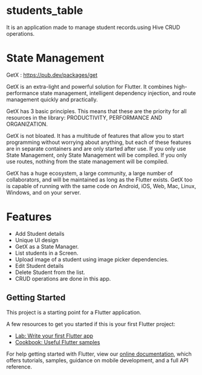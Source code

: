 # students_table

It is an application made to manage student records.using Hive CRUD operations.

# State Management

GetX : https://pub.dev/packages/get

GetX is an extra-light and powerful solution for Flutter. It combines high-performance state management, intelligent dependency injection, and route management quickly and practically.

GetX has 3 basic principles. This means that these are the priority for all resources in the library: PRODUCTIVITY, PERFORMANCE AND ORGANIZATION.

GetX is not bloated. It has a multitude of features that allow you to start programming without worrying about anything, but each of these features are in separate containers and are only started after use. If you only use State Management, only State Management will be compiled. If you only use routes, nothing from the state management will be compiled.

GetX has a huge ecosystem, a large community, a large number of collaborators, and will be maintained as long as the Flutter exists. GetX too is capable of running with the same code on Android, iOS, Web, Mac, Linux, Windows, and on your server.

# Features

- Add Student details
- Unique UI design
- GetX as a State Manager.
- List students in a Screen.
- Upload image of a student using image picker dependencies.
- Edit Student details
- Delete Student from the list.
- CRUD operations are done in this app.

## Getting Started

This project is a starting point for a Flutter application.

A few resources to get you started if this is your first Flutter project:

- [Lab: Write your first Flutter app](https://flutter.dev/docs/get-started/codelab)
- [Cookbook: Useful Flutter samples](https://flutter.dev/docs/cookbook)

For help getting started with Flutter, view our
[online documentation](https://flutter.dev/docs), which offers tutorials,
samples, guidance on mobile development, and a full API reference.
